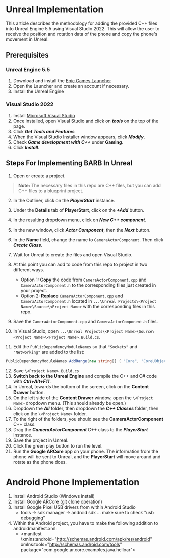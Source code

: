 # Unreal Implementation
This article describes the methodology for adding the provided C++ files into Unreal Engine 5.5 using Visual Studio 2022.  This will allow the user to receive the position and rotation data of the phone and copy the phone's movement in Unreal.

## Prerequisites
### Unreal Engine 5.5
 1. Download and install the [Epic Games Launcher](https://store.epicgames.com/en-US/download)
 2. Open the Launcher and create an account if necessary.
 3. Install the Unreal Engine
### Visual Studio 2022
 1. Install [Microsoft Visual Studio](https://visualstudio.microsoft.com/)
 2. Once installed, open Visual Studio and click on ***tools*** on the top of the page.
 3. Click ***Get Tools and Features***
 4. When the Visual Studio Installer window appears, click ***Modify***.
 5. Check ***Game development with C++*** under **Gaming**.
 6. Click ***Install***.


## Steps For Implementing BARB In Unreal
1. Open or create a project. 
> **Note:** The necessary files in this repo are C++ files, but you can add C++ files to a blueprint project.
2. In the Outliner, click on the ***PlayerStart*** instance.
3. Under the **Details** tab of **PlayerStart**, click on the ***+Add*** button.
4. In the resulting dropdown menu, click on ***New C++ component***.
5. In the new window, click ***Actor Component***, then the ***Next*** button.
6. In the **Name** field, change the name to ```CameraActorComponent```.  Then click ***Create Class***.
7. Wait for Unreal to create the files and open Visual Studio.
8. At this point you can add to code from this repo to project in two different ways.

   - Option 1: **Copy** the code from ```CameraActorComponent.cpp``` and ```CameraActorComponent.h``` to the corresponding files just created in your project.
   - Option 2: **Replace** ```CameraActorComponent.cpp``` and ```CameraActorComponent.h``` located in ```...\Unreal Projects\<Project Name>\Source\<Project Name>```  with the corresponding files in this repo.
9. Save the ```CameraActorComponent.cpp``` and ```CameraActorComponent.h``` files.
10. In Visual Studio, open ```...\Unreal Projects\<Project Name>\Source\<Project Name>\<Project Name>.Build.cs```.
11. Edit the ```PublicDependencyModuleNames``` so that ```"Sockets"``` and ```"Networking"``` are added to the list:
```C#
PublicDependencyModuleNames.AddRange(new string[] { "Core", "CoreUObject", "Engine", "InputCore", "EnhancedInput", "Sockets", "Networking" });
```
12. Save ```\<Project Name>.Build.cs```
13. **Switch back to the Unreal Engine** and compile the C++ and C# code with ***Ctrl+Alt+F11***.
14. In Unreal, towards the bottom of the screen, click on the **Content Drawer** button.
15. On the left side of the **Content Drawer** window, open the ```\<Project Name>``` dropdown menu.  (This should already be open.)
16. Dropdown the ***All*** folder, then dropdown the ***C++ Classes*** folder, then click on the ```\<Project Name>``` folder.
17. To the right of the folders, you should see the **CameraActorComponent** C++ class.
18. Drag the ***CameraActorComponent*** C++ class to the ***PlayerStart*** instance.
19. Save the project in Unreal.
20. Click the green play button to run the level.
21. Run the **Google ARCore** app on your phone.  The information from the phone will be sent to Unreal, and the **PlayerStart** will move around and rotate as the phone does.


# Android Phone Implementation
1. Install Android Studio (Windows install)
2. Install Google ARCore (git clone operation)
3. Install Google Pixel USB drivers from within Android Studio
   - tools -> sdk manager -> android sdk ... make sure to check "usb debugging"
4. Within the Android project, you have to make the following addition to androidmanifest.xml:
   - <manifest \xmlns:android="http://schemas.android.com/apk/res/android"
    xmlns:tools="http://schemas.android.com/tools"
    package="com.google.ar.core.examples.java.helloar">
